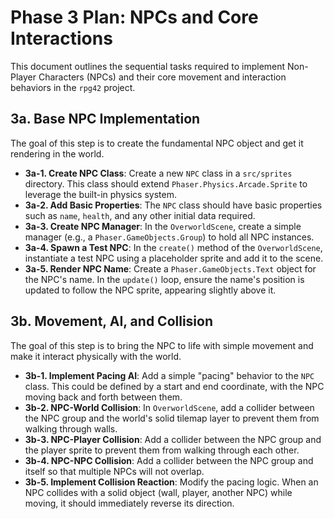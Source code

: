 # Phase 3 Plan: NPCs and Core Interactions

This document outlines the sequential tasks required to implement Non-Player Characters (NPCs) and their core movement and interaction behaviors in the `rpg42` project.

## 3a. Base NPC Implementation

The goal of this step is to create the fundamental NPC object and get it rendering in the world.

*   **3a-1. Create NPC Class**: Create a new `NPC` class in a `src/sprites` directory. This class should extend `Phaser.Physics.Arcade.Sprite` to leverage the built-in physics system.
*   **3a-2. Add Basic Properties**: The `NPC` class should have basic properties such as `name`, `health`, and any other initial data required.
*   **3a-3. Create NPC Manager**: In the `OverworldScene`, create a simple manager (e.g., a `Phaser.GameObjects.Group`) to hold all NPC instances.
*   **3a-4. Spawn a Test NPC**: In the `create()` method of the `OverworldScene`, instantiate a test NPC using a placeholder sprite and add it to the scene.
*   **3a-5. Render NPC Name**: Create a `Phaser.GameObjects.Text` object for the NPC's name. In the `update()` loop, ensure the name's position is updated to follow the NPC sprite, appearing slightly above it.

## 3b. Movement, AI, and Collision

The goal of this step is to bring the NPC to life with simple movement and make it interact physically with the world.

*   **3b-1. Implement Pacing AI**: Add a simple "pacing" behavior to the `NPC` class. This could be defined by a start and end coordinate, with the NPC moving back and forth between them.
*   **3b-2. NPC-World Collision**: In `OverworldScene`, add a collider between the NPC group and the world's solid tilemap layer to prevent them from walking through walls.
*   **3b-3. NPC-Player Collision**: Add a collider between the NPC group and the player sprite to prevent them from walking through each other.
*   **3b-4. NPC-NPC Collision**: Add a collider between the NPC group and itself so that multiple NPCs will not overlap.
*   **3b-5. Implement Collision Reaction**: Modify the pacing logic. When an NPC collides with a solid object (wall, player, another NPC) while moving, it should immediately reverse its direction.
